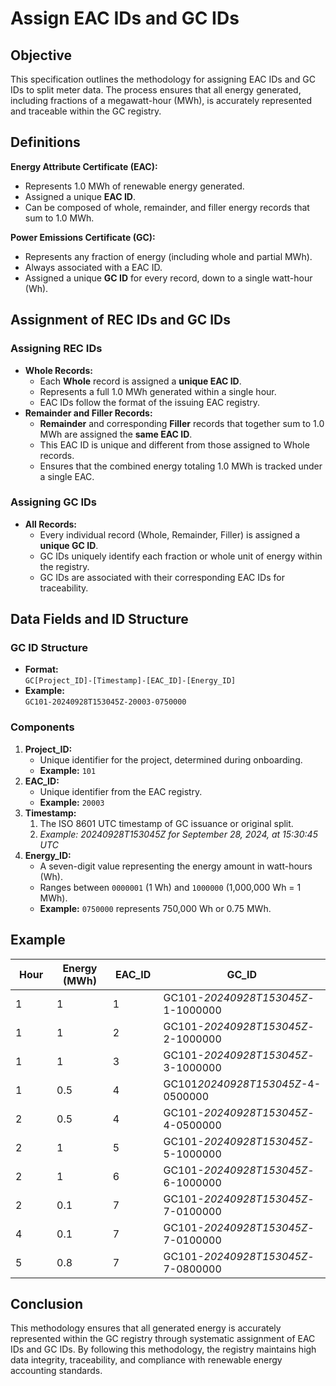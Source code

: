# Assign EAC IDs and GC IDs

## **Objective**

This specification outlines the methodology for assigning EAC IDs and GC IDs to split meter data. The process ensures that all energy generated, including fractions of a megawatt-hour (MWh), is accurately represented and traceable within the GC registry.

## **Definitions**

**Energy Attribute Certificate (EAC):**

* Represents 1.0 MWh of renewable energy generated.
* Assigned a unique **EAC ID**.
* Can be composed of whole, remainder, and filler energy records that sum to 1.0 MWh.

**Power Emissions Certificate (GC):**

* Represents any fraction of energy (including whole and partial MWh).
* Always associated with a EAC ID.
* Assigned a unique **GC ID** for every record, down to a single watt-hour (Wh).

## **Assignment of REC IDs and GC IDs**

### **Assigning REC IDs**

* **Whole Records:**
  * Each **Whole** record is assigned a **unique EAC ID**.
  * Represents a full 1.0 MWh generated within a single hour.
  * EAC IDs follow the format of the issuing EAC registry.
* **Remainder and Filler Records:**
  * **Remainder** and corresponding **Filler** records that together sum to 1.0 MWh are assigned the **same EAC ID**.
  * This EAC ID is unique and different from those assigned to Whole records.
  * Ensures that the combined energy totaling 1.0 MWh is tracked under a single EAC.

### **Assigning GC IDs**

* **All Records:**
  * Every individual record (Whole, Remainder, Filler) is assigned a **unique GC ID**.
  * GC IDs uniquely identify each fraction or whole unit of energy within the registry.
  * GC IDs are associated with their corresponding EAC IDs for traceability.

## Data Fields and ID Structure

### **GC ID Structure**

* **Format:**\
  `GC[Project_ID]-[Timestamp]-[EAC_ID]-[Energy_ID]`
* **Example:**\
  `GC101-20240928T153045Z-20003-0750000`

### **Components**

1. **Project\_ID:**
   * Unique identifier for the project, determined during onboarding.
   * **Example:** `101`
2. **EAC\_ID:**
   * Unique identifier from the EAC registry.
   * **Example:** `20003`
3. **Timestamp:**
   1. The ISO 8601 UTC timestamp of GC issuance or original split.
   2. _Example: 20240928T153045Z for September 28, 2024, at 15:30:45 UTC_
4. **Energy\_ID:**
   * A seven-digit value representing the energy amount in watt-hours (Wh).
   * Ranges between `0000001` (1 Wh) and `1000000` (1,000,000 Wh = 1 MWh).
   * **Example:** `0750000` represents 750,000 Wh or 0.75 MWh.

## **Example**

<table><thead><tr><th width="92">Hour</th><th width="139">Energy (MWh)</th><th width="94">EAC_ID</th><th>GC_ID</th></tr></thead><tbody><tr><td>1</td><td>1</td><td>1</td><td>GC101-<em>20240928T153045Z</em>-1-1000000</td></tr><tr><td>1</td><td>1</td><td>2</td><td>GC101-<em>20240928T153045Z</em>-2-1000000</td></tr><tr><td>1</td><td>1</td><td>3</td><td>GC101-<em>20240928T153045Z</em>-3-1000000</td></tr><tr><td>1</td><td>0.5</td><td>4</td><td>GC101<em>20240928T153045Z</em>-4-0500000</td></tr><tr><td>2</td><td>0.5</td><td>4</td><td>GC101-<em>20240928T153045Z</em>-4-0500000</td></tr><tr><td>2</td><td>1</td><td>5</td><td>GC101-<em>20240928T153045Z</em>-5-1000000</td></tr><tr><td>2</td><td>1</td><td>6</td><td>GC101-<em>20240928T153045Z</em>-6-1000000</td></tr><tr><td>2</td><td>0.1</td><td>7</td><td>GC101-<em>20240928T153045Z</em>-7-0100000</td></tr><tr><td>4</td><td>0.1</td><td>7</td><td>GC101-<em>20240928T153045Z</em>-7-0100000</td></tr><tr><td>5</td><td>0.8</td><td>7</td><td>GC101-<em>20240928T153045Z</em>-7-0800000</td></tr></tbody></table>

## **Conclusion**

This methodology ensures that all generated energy is accurately represented within the GC registry through systematic assignment of EAC IDs and GC IDs. By following this methodology, the registry maintains high data integrity, traceability, and compliance with renewable energy accounting standards.
